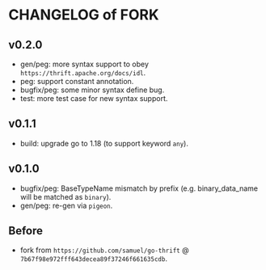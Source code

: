# CHANGELOG of FORK

## v0.2.0
- gen/peg: more syntax support to obey `https://thrift.apache.org/docs/idl`.
- peg: support constant annotation.
- bugfix/peg: some minor syntax define bug.
- test: more test case for new syntax support.

## v0.1.1
- build: upgrade go to 1.18 (to support keyword `any`).

## v0.1.0
- bugfix/peg: BaseTypeName mismatch by prefix (e.g. binary_data_name will be matched as `binary`).
- gen/peg: re-gen via `pigeon`.

## Before
- fork from `https://github.com/samuel/go-thrift` @ `7b67f98e972fff643decea89f37246f661635cdb`.